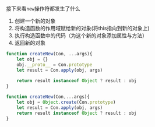 接下来看`new`操作符都发生了什么

1. 创建一个新的对象
2. 将构造函数的作用域赋给新的对象(将this指向到新的对象上)
3. 执行构造函数中的代码（为这个新的对象添加属性与方法）
4. 返回新的对象

```js
function createNew(Con, ...args){
    let obj = {}
    obj.__proto__ = Con.prototype
    let result = Con.apply(obj, args)
    
    return result instanceof Object ? result : obj
}
```

```js
function createNew(Con,...args){
    let obj = Object.create(Con.prototype)
    let result = Con.apply(obj, args)
    return result instanceof Object ? result : obj
}
```
